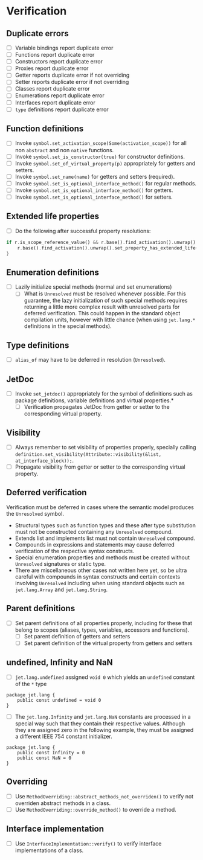# Verification

## Duplicate errors

* [ ] Variable bindings report duplicate error
* [ ] Functions report duplicate error
* [ ] Constructors report duplicate error
* [ ] Proxies report duplicate error
* [ ] Getter reports duplicate error if not overriding
* [ ] Setter reports duplicate error if not overriding
* [ ] Classes report duplicate error
* [ ] Enumerations report duplicate error
* [ ] Interfaces report duplicate error
* [ ] `type` definitions report duplicate error

## Function definitions

* [ ] Invoke `symbol.set_activation_scope(Some(activation_scope))` for all non `abstract` and non `native` functions.
* [ ] Invoke `symbol.set_is_constructor(true)` for constructor definitions.
* [ ] Invoke `symbol.set_of_virtual_property(p)` appropriately for getters and setters.
* [ ] Invoke `symbol.set_name(name)` for getters and setters (required).
* [ ] Invoke `symbol.set_is_optional_interface_method()` for regular methods.
* [ ] Invoke `symbol.set_is_optional_interface_method()` for getters.
* [ ] Invoke `symbol.set_is_optional_interface_method()` for setters.

## Extended life properties

* [ ] Do the following after successful property resolutions:

```rust
if r.is_scope_reference_value() && r.base().find_activation().unwrap() != current_frame.find_activation().unwrap() {
    r.base().find_activation().unwrap().set_property_has_extended_life(r.property(), true);
}
```

## Enumeration definitions

* [ ] Lazily initialize special methods (normal and set enumerations)
  * [ ] What is `Unresolved` must be resolved whenever possible. For this guarantee, the lazy initialization of such special methods requires returning a little more complex result with unresolved parts for deferred verification. This could happen in the standard object compilation units, however with little chance (when using `jet.lang.*` definitions in the special methods).

## Type definitions

* [ ] `alias_of` may have to be deferred in resolution (`Unresolved`).

## JetDoc

* [ ] Invoke `set_jetdoc()` appropriately for the symbol of definitions such as package definitions, variable definitions and virtual properties.*
  * [ ] Verification propagates JetDoc from getter or setter to the corresponding virtual property.

## Visibility

* [ ] Always remember to set visibility of properties properly, specially calling `definition.set_visibility(Attribute::visibility(&list, at_interface_block));`.
* [ ] Propagate visibility from getter or setter to the corresponding virtual property.

## Deferred verification

Verification must be deferred in cases where the semantic model produces the `Unresolved` symbol.

* Structural types such as function types and these after type substitution must not be constructed containing any `Unresolved` compound.
* Extends list and implements list must not contain `Unresolved` compound.
* Compounds in expressions and statements may cause deferred verification of the respective syntax constructs.
* Special enumeration properties and methods must be created without `Unresolved` signatures or static type.
* There are miscellaneous other cases not written here yet, so be ultra careful with compounds in syntax constructs and certain contexts involving `Unresolved` including when using standard objects such as `jet.lang.Array` and `jet.lang.String`.

## Parent definitions

* [ ] Set parent definitions of all properties properly, including for these that belong to scopes (aliases, types, variables, accessors and functions).
  * [ ] Set parent definition of getters and setters
  * [ ] Set parent definition of the virtual property from getters and setters

## undefined, Infinity and NaN

* [ ] `jet.lang.undefined` assigned `void 0` which yields an `undefined` constant of the `*` type

```
package jet.lang {
    public const undefined = void 0
}
```

* [ ] The `jet.lang.Infinity` and `jet.lang.NaN` constants are processed in a special way such that they contain their respective values. Although they are assigned zero in the following example, they must be assigned a different IEEE 754 constant initializer.

```
package jet.lang {
    public const Infinity = 0
    public const NaN = 0
}
```

## Overriding

* [ ] Use `MethodOverriding::abstract_methods_not_overriden()` to verify not overriden abstract methods in a class.
* [ ] Use `MethodOverriding::override_method()` to override a method.

## Interface implementation

* [ ] Use `InterfaceImplementation::verify()` to verify interface implementations of a class.